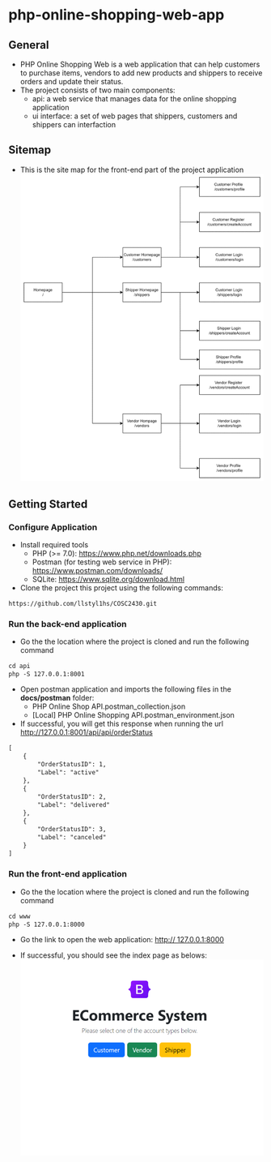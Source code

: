 # php-online-shopping-web-app

## General

* PHP Online Shopping Web is a web application that can help customers to purchase items, vendors to add new products and shippers to receive orders and update their status.
* The project consists of two main components:
    * api: a web service that manages data for the online shopping application
    * ui interface: a set of web pages that shippers, customers and shippers can interfaction
## Sitemap
* This is the site map for the front-end part of the project application
![sitemap](docs/sitemap.png)
## Getting Started
### Configure Application

* Install required tools
    * PHP (>= 7.0): https://www.php.net/downloads.php
    * Postman (for testing web service in PHP): https://www.postman.com/downloads/
    * SQLite: https://www.sqlite.org/download.html
* Clone the project this project using the following commands:
```
https://github.com/llstyl1hs/COSC2430.git
```

### Run the back-end application

* Go the the location where the project is cloned and run the following command
```
cd api
php -S 127.0.0.1:8001
```

* Open postman application and imports the following files in the **docs/postman** folder:
    * PHP Online Shop API.postman_collection.json
    * [Local] PHP Online Shopping API.postman_environment.json
* If successful, you will get this response when running the url http://127.0.0.1:8001/api/api/orderStatus

```
[
    {
        "OrderStatusID": 1,
        "Label": "active"
    },
    {
        "OrderStatusID": 2,
        "Label": "delivered"
    },
    {
        "OrderStatusID": 3,
        "Label": "canceled"
    }
]
```
### Run the front-end application

* Go the the location where the project is cloned and run the following command
```
cd www
php -S 127.0.0.1:8000
```

* Go the link to open the web application: [http:// 127.0.0.1:8000](http://127.0.0.1:8000) 

* If successful, you should see the index page as belows:
![Example index page](docs/index_example.png)



